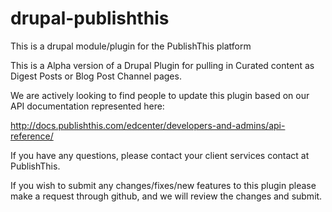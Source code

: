 drupal-publishthis
==================

This is a drupal module/plugin for the PublishThis platform


This is a Alpha version of a Drupal Plugin for pulling in
Curated content as Digest Posts or Blog Post Channel pages.

We are actively looking to find people to update this plugin
based on our API documentation represented here:

http://docs.publishthis.com/edcenter/developers-and-admins/api-reference/


If you have any questions, please contact your client services
contact at PublishThis.

If you wish to submit any changes/fixes/new features to this plugin
please make a request through github, and we will review the changes
and submit.

